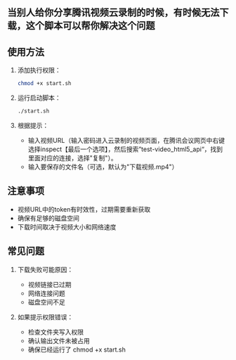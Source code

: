 ## 当别人给你分享腾讯视频云录制的时候，有时候无法下载，这个脚本可以帮你解决这个问题

## 使用方法

1. 添加执行权限：
   ```bash
   chmod +x start.sh
   ```

2. 运行启动脚本：
   ```bash
   ./start.sh
   ```

3. 根据提示：
   - 输入视频URL（输入密码进入云录制的视频页面，在腾讯会议网页中右键选择inspect【最后一个选项】，然后搜索”test-video_html5_api“，找到里面对应的连接，选择"复制"）。   
   - 输入要保存的文件名（可选，默认为"下载视频.mp4"）

## 注意事项

- 视频URL中的token有时效性，过期需要重新获取
- 确保有足够的磁盘空间
- 下载时间取决于视频大小和网络速度

## 常见问题

1. 下载失败可能原因：
   - 视频链接已过期
   - 网络连接问题
   - 磁盘空间不足

2. 如果提示权限错误：
   - 检查文件夹写入权限
   - 确认输出文件未被占用
   - 确保已经运行了 chmod +x start.sh
